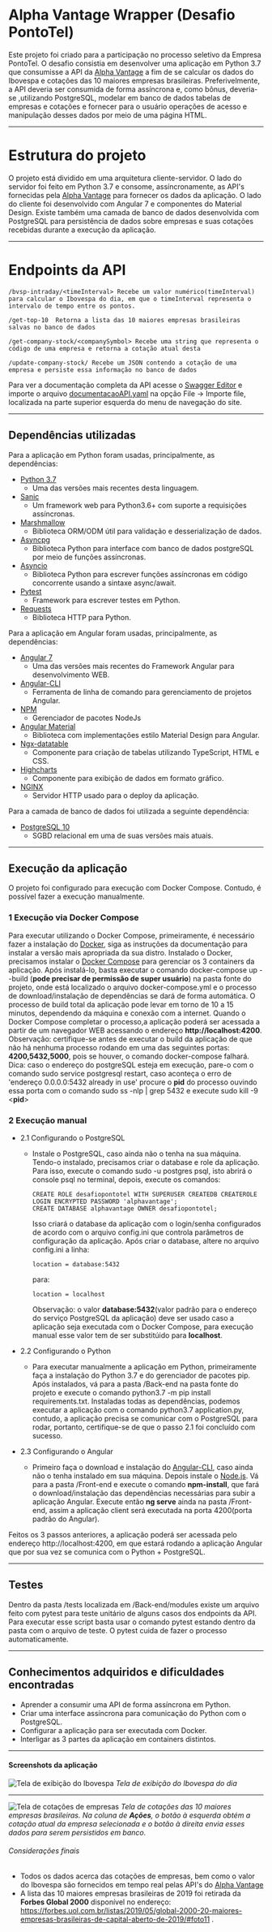 # Alpha Vantage Wrapper (Desafio PontoTel)

Este projeto foi criado para a participação no processo seletivo da Empresa PontoTel. O desafio consistia em desenvolver uma aplicação em Python 3.7 que consumisse a API da [Alpha Vantage](https://www.alphavantage.co/) a fim de se calcular os dados do Ibovespa e cotações das 10 maiores empresas brasileiras. Preferivelmente, a API deveria ser consumida de forma assíncrona e, como bônus, deveria-se ,utilizando PostgreSQL, modelar em banco de dados tabelas de empresas e cotações e fornecer para o usuário operações de acesso e manipulação desses dados por meio de uma página HTML. 

---

# Estrutura do projeto

O projeto está dividido em uma arquitetura cliente-servidor. O lado do servidor foi feito em Python 3.7 e consome, assíncronamente, as API's fornecidas pela [Alpha Vantage](https://www.alphavantage.co/) para fornecer os dados da aplicação.
O lado do cliente foi desenvolvido com Angular 7 e componentes do Material Design. Existe também uma camada de banco de dados desenvolvida com PostgreSQL para persistência de dados sobre empresas e suas cotações recebidas durante a execução da aplicação.

---

# Endpoints da API

```
/bvsp-intraday/<timeInterval> Recebe um valor numérico(timeInterval) para calcular o Ibovespa do dia, em que o timeInterval representa o intervalo de tempo entre os pontos.
```
```
/get-top-10  Retorna a lista das 10 maiores empresas brasileiras salvas no banco de dados
```
```
/get-company-stock/<companySymbol> Recebe uma string que representa o código de uma empresa e retorna a cotação atual desta
```

```
/update-company-stock/ Recebe um JSON contendo a cotação de uma empresa e persiste essa informação no banco de dados
```
Para ver a documentação completa da API acesse o [Swagger Editor](https://editor.swagger.io/) e importe o arquivo [documentacaoAPI.yaml](https://github.com/TiagoSD22/AlphaVantageBVSP/blob/master/documentacaoAPI.yaml) na opção File -> Importe file, localizada na parte superior esquerda do menu de navegação do site.

---

## Dependências utilizadas

Para a aplicação em Python foram usadas, principalmente, as dependências:

+ [Python 3.7](https://www.python.org/)
  - Uma das versões mais recentes desta linguagem.
+ [Sanic](https://sanic.readthedocs.io/en/latest/index.html)
  - Um framework web para Python3.6+ com suporte a requisições assíncronas.
+ [Marshmallow](https://marshmallow.readthedocs.io/en/3.0/api_reference.html)
  - Biblioteca ORM/ODM útil para validação e desserialização de dados.
+ [Asyncpg](https://magicstack.github.io/asyncpg/current/index.html)
  - Biblioteca Python para interface com banco de dados postgreSQL por meio de funções assíncronas.
+ [Asyncio](https://docs.python.org/3/library/asyncio.html)
  - Biblioteca Python para escrever funções assíncronas em código concorrente usando a sintaxe async/await.
+ [Pytest](https://docs.pytest.org/en/latest/)
  - Framework para escrever testes em Python.
+ [Requests](https://requests.readthedocs.io/pt_BR/latest/user/quickstart.html)
  - Biblioteca HTTP para Python.

Para a aplicação em Angular foram usadas, principalmente, as dependências:
+ [Angular 7](https://angular.io/)
  - Uma das versões mais recentes do Framework Angular para desenvolvimento WEB.
+ [Angular-CLI](https://cli.angular.io/)
  - Ferramenta de linha de comando para gerenciamento de projetos Angular.
+ [NPM](https://www.npmjs.com/)
  - Gerenciador de pacotes NodeJs
+ [Angular Material](https://material.angular.io/)
  - Biblioteca com implementações estilo Material Design para Angular.
+ [Ngx-datatable](https://github.com/swimlane/ngx-datatable)
  - Componente para criação de tabelas utilizando TypeScript, HTML e CSS.
+ [Highcharts](https://www.highcharts.com/blog/post/highcharts-and-angular-7/)
  - Componente para exibição de dados em formato gráfico.
+ [NGINX](https://www.nginx.com/)
  - Servidor HTTP usado para o deploy da aplicação.

Para a camada de banco de dados foi utilizada a seguinte dependência:
+ [PostgreSQL 10](https://www.postgresql.org/)
  - SGBD relacional em uma de suas versões mais atuais.
---

## Execução da aplicação

O projeto foi configurado para execução com Docker Compose. Contudo, é possível fazer a execução manualmente.

### 1 Execução via Docker Compose

Para executar utilizando o Docker Compose, primeiramente, é necessário fazer a instalação do [Docker](https://docs.docker.com/), siga as instruções da documentação para instalar a versão mais apropriada da sua distro. Instalado o Docker, precisamos instalar o [Docker Compose](https://docs.docker.com/compose/install/) para gerenciar os 3 containers da aplicação. Após instalá-lo, basta executar o comando docker-compose up --build (**pode precisar de permissão de super usuário**) na pasta fonte do projeto, onde está localizado o arquivo docker-compose.yml e o processo de download/instalação de dependências se dará de forma automática. O processo de build total da aplicação pode levar em torno de 10 a 15 minutos, dependendo da máquina e conexão com a internet. Quando o Docker Compose completar o processo,a aplicação poderá ser acessada a partir de um navegador WEB acessando o endereço **http://localhost:4200**. Observação: certifique-se antes de executar o build da aplicação de que não há nenhuma processo rodando em uma das seguintes portas: **4200,5432,5000**, pois se houver, o comando docker-compose falhará. Dica: caso o endereço do postgreSQL esteja em execução, pare-o com o comando sudo service postgresql restart, caso aconteça o erro de 'endereço 0.0.0.0:5432 already in use' procure o **pid** do processo ouvindo essa porta com o comando sudo ss -nlp | grep 5432 e execute sudo kill -9 <**pid**>

### 2 Execução manual

+ 2.1 Configurando o PostgreSQL
  - Instale o PostgreSQL, caso ainda não o tenha na sua máquina. Tendo-o instalado, precisamos criar o database e role da aplicação. Para isso, execute o comando sudo -u postgres psql, isto abrirá o console psql no terminal, depois, execute os comandos:
    ```
    CREATE ROLE desafiopontotel WITH SUPERUSER CREATEDB CREATEROLE LOGIN ENCRYPTED PASSWORD 'alphavantage';
    CREATE DATABASE alphavantage OWNER desafiopontotel; 
    ```
    Isso criará o database da aplicação com o login/senha configurados de acordo com o arquivo config.ini que controla parâmetros de configuração da aplicação. Após criar o database, altere no arquivo config.ini a linha:
    ```
    location = database:5432 
    ```
    para:
    ```
    location = localhost 
    ```
    Observação: o valor **database:5432**(valor padrão para o endereço do serviço PostgreSQL da aplicação) deve ser usado caso a aplicação seja executada com o Docker Compose, para execução manual esse valor tem de ser substitúido para **localhost**. 

+ 2.2 Configurando o Python
  - Para executar manualmente a aplicação em Python, primeiramente faça a instalação do Python 3.7 e do gerenciador de pacotes pip. Após instalados, vá para a pasta /Back-end na pasta fonte do projeto e execute o comando python3.7 -m pip install requirements.txt. Instaladas todas as dependências, podemos executar a aplicação com o comando python3.7 application.py, contudo, a aplicação precisa se comunicar com o PostgreSQL para rodar, portanto, certifique-se de que o passo 2.1 foi concluído com sucesso.

+ 2.3 Configurando o Angular
  - Primeiro faça o download e instalação do [Angular-CLI](https://cli.angular.io/), caso ainda não o tenha instalado em sua máquina. Depois instale o [Node.js](https://nodejs.org/en/). Vá para a pasta /Front-end e execute o comando **npm-install**, que fará o download/instalação das dependências necessárias para subir a aplicação Angular. Execute então **ng serve** ainda na pasta /Front-end, assim a aplicação client será executada na porta 4200(porta padrão do Angular).
  
Feitos os 3 passos anteriores, a aplicação poderá ser acessada pelo endereço http://localhost:4200, em que estará rodando a aplicação Angular que por sua vez se comunica com o Python + PostgreSQL.

---

## Testes

Dentro da pasta /tests localizada em /Back-end/modules existe um arquivo feito com pytest para teste unitário de alguns casos dos endpoints da API. Para executar esse script basta usar o comando pytest estando dentro da pasta com o arquivo de teste. O pytest cuida de fazer o processo automaticamente.

---

## Conhecimentos adquiridos e dificuldades encontradas

* Aprender a consumir uma API de forma assíncrona em Python.
* Criar uma interface assíncrona para comunicação do Python com o PostgreSQL.
* Configurar a aplicação para ser executada com Docker.
* Interligar as 3 partes da aplicação em containers distintos.

---

#### Screenshots da aplicação

![Tela de exibição do Ibovespa](https://i.imgur.com/Srnvysd.png)
  *Tela de exibição do Ibovespa do dia*

---  
  
![Tela de cotações de empresas](https://i.imgur.com/R3VCBBk.png)
  *Tela de cotações das 10 maiores empresas brasileiras. Na coluna de **Ações**, o botão à esquerda obtém a cotação atual da empresa selecionada e o botão à direita envia esses dados para serem persistidos em banco.*
  
###### Considerações finais

+ Todos os dados acerca das cotações de empresas, bem como o valor do Ibovespa são fornecidos em tempo real pelas API's do [Alpha Vantage](https://www.alphavantage.co/)
+ A lista das 10 maiores empresas brasileiras de 2019 foi retirada da **Forbes Global 2000** disponível no endereço: <https://forbes.uol.com.br/listas/2019/05/global-2000-20-maiores-empresas-brasileiras-de-capital-aberto-de-2019/#foto11> .
